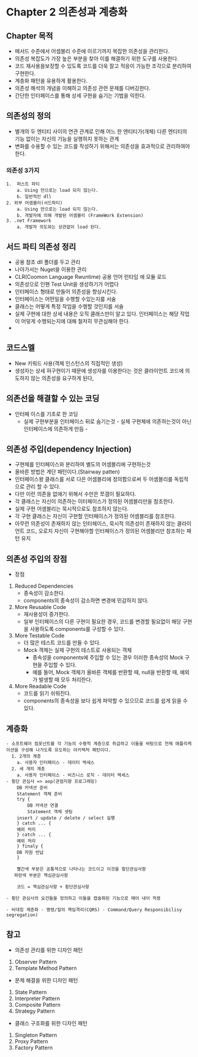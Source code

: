 # Chapter 2 의존성과 계층화

## Chapter 목적  
* 메서드 수준에서 어셈블리 수준에 이르기까지 복잡한 의존성을 관리한다.
* 의존성 복잡도가 가장 높은 부분을 찾아 이를 해결하기 위한 도구를 사용한다.
* 코드 재사용을보장할 수 있도록 코드를 더욱 잘고 적응이 가능한 조각으로 분리하여 구현한다.
* 계층화 패턴을 유용하게 활용한다.
* 의존성 해석의 개념을 이해하고 의존성 관련 문제를 디버깅한다.
* 간단한 인터페이스를 통해 상세 구현을 숨기는 기법을 익힌다.


## 의존성의 정의 
* 별개의 두 엔티티 사이의 연관 관계로 인해 어느 한 엔티티가(개체) 다른 엔티티의 기능 없이는 자신의 기능을 실행하지 못하는 관계
* 변화를 수용할 수 있는 코드를 작성하기 위해서는 의존성을 효과적으로 관리하여야 한다.

 ### 의존성 3가지
	1.  퍼스트 파티 
		a. Using 만으로는 load 되지 않는다.
		b. 일반적인 dll
	2. 외부 어셈블리(서드파티)
		a. Using 만으로는 load 되지 않는다.
		b. 개발자에 의해 개발된 어셈블리 (FrameWork Extension)
	3. .net Framework
		a. 개발자 의도와는 상관없이 load 된다.
## 서드 파티 의존성 정리
* 공용 참조 dll 폴더를 두고 관리
* 나아가서는 Nuget을 이용한 관리
* CLR(Coomon Language Rwuntime) 공용 언어 런타임 에 모듈 로드 
* 의존성으로 인핸 Test Unit을 생성하기가 어렵다
* 인터페이스 형태로 만들어 의존성을 향상시킨다.
* 인터페이스는 어떤일을 수행할 수있는지를 서술
* 클래스는 어떻게 특정 작업을 수행할 것인지를 서술
* 실제 구현에 대한 상세 내용은 오직 클래스만이 알고 있다. 인터페이스는 해당 작업이 어덯게 수행되는지에 대해 철저히 무관심해야 한다.
* 
## 코드스멜
* New 키워드 사용(객체 인스턴스의 직접적인 생성)
* 생성자는 상세 혀구현이기 때문에 생성자를 이용한다는 것은 클라이언트  코드에 의도하지 않는 의존성을 요구하게 된다,

## 의존선을 해결할 수 있는 코딩
* 인터페 이스를 기초로 한 코딩
	- 실제 구현부분을 인터페이스 뒤로 숨기는것
			- 실체 구현체에 의존하는것이 아닌 인터페이스에 의존하게 만듬
			- 
## 의존성 주입(dependency Injection)
* 구현체를 인터페이스와 분리하여 별도의 어셈블리에 구현하는것
* 올바른 방법은 계단 패턴이다.(Stairway patten) 
* 인터페이스왕 클래스를 서로 다은 어셈블리에 정의함으로써 두 어셈블리를 독립적으로 관리 할 수 있다.
* 다만 이런 의존을 없애기 위해서 수만은 쪼갬이 필요하다.
* 각 클래스는 자신이 의존하는 이터페이스가 정의된 어셈블리만을 참조한다.
* 실제 구현 어셈블리는 묵시적으로도 참조하지 않는다.
* 각 구현 클래스는 자신이 구현할 인터페이스가 정의된 어셈블리를 참조한다.
* 아무런 의존성이 존재하지 않는 인터헤이스, 묵시적 의존성이 존재하지 않는 클라이언트 코드, 오로지 자신이 구현해야할 인터페이스가 정의된 어셈블리만 참조하는 패턴 유지
 
## 의존성 주입의 장점

*  장점
1. Reduced Dependencies 
    * 종속성이 감소한다.
	* components의 종속성이 감소하면 변경에 민감하지 않다.
2. More Reusable Code 
	* 재사용성이 증가한다.
	* 일부 인터페이스의 다른 구현이 필요한 경우, 코드를 변경할 필요없이 해당 구현을 사용하도록 components를 구성할 수 있다.
3. More Testable Code 
	*  더 많은 테스트 코드를 만들 수 있다.
	*  Mock 객체는 실제 구현의 테스트로 사용되는 객체 
		- 종속성을 components에 주입할 수 있는 경우 이러한 종속성의 Mock 구현을 주입할 수 있다.
		- 예를 들어, Mock 객체가 올바른 객체를 반환할 때, null을 반환할 때, 예외가 발생할 때 모두 처리한다.
4. More Readable Code 
	*  코드를 읽기 쉬워진다.
	*  components의 종속성을 보다 쉽게 파악할 수 있으므로 코드를 쉽게 읽을 수 있다.
		
		
## 계층화
	- 소프트웨어 컴포넌트를 각 기능의 수평적 계층으로 취급하고 이들을 바탕으로 전체 애플리케이션을 구성해 나가도록 유도하는 아키텍처 패턴이다.
	  1. 2개의 계층
		a. 사용자 인터페이스 - 데이터 엑세스
	  2. 세 개의 계층
		a. 사용자 인터페이스 - 비즈니스 로직 - 데이터 액세스
    - 횡단 관심사 => aop(관점지향 프로그래밍)
		DB 커넥션 준비
		Statement 객체 준비
		try {
		    DB 커넥션 연결
		    Statement 객체 셋팅
		insert / update / delete / select 실행
		} catch ... {
		예외 처리
		} catch ... {
		예외 처리
		} finaly {
		DB 자원 반납
		}

		빨간색 부분은 공통적으로 나타나는 코드이고 이것을 횡단관심사항
	   파란색 부분은 핵심관심사항

		코드 = 핵심관심사항 + 횡단관심사항

	- 횡단 관심사의 요건들을 정의하고 이들을 캡술화된 기능으로 떼어 내어 적용

	- 비대칭 계층화 - 명령/질의 책임격리(CQRS) - Command/Query Responsibilisy segregation)


## 참고

* 의존성  관리를 위한 디자인 패턴	
1. Observer Pattern
2. Template Method Pattern

*  문제 해결을 위한 디자인 패턴	
1. State Pattern
2. Interpreter Pattern
3. Composite Pattern
4. Strategy Pattern

*  클래스 구조화를 위한 디자인 패턴	
1. Singleton Pattern
2. Proxy Pattern
3. Factory Pattern
	
